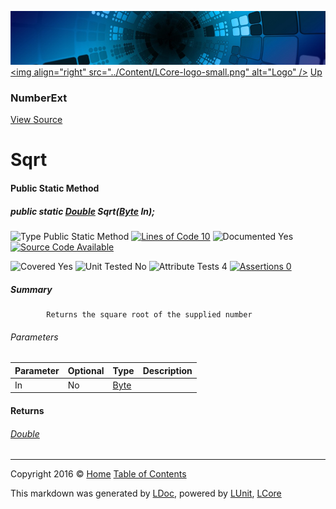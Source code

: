 ![](../Content/LCore-banner-small.png "")
[&lt;img align=&quot;right&quot; src=&quot;../Content/LCore-logo-small.png&quot; alt=&quot;Logo&quot; /&gt;](../../README.md)
[Up](NumberExt.md)

### NumberExt
[View Source](../Extensions/Value%20Types/NumberExt.cs)

# Sqrt

#### Public Static Method

##### public static <a href="https://msdn.microsoft.com/en-us/library/system.double.aspx" alt="">Double</a> Sqrt(<a href="https://msdn.microsoft.com/en-us/library/system.byte.aspx" alt="">Byte</a> In);

![Type Public Static Method](http://b.repl.ca/v1/Type-Public%20Static%20Method-blue.png "") [![Lines of Code 10](http://b.repl.ca/v1/Lines%20of%20Code-10-blue.png "")](../Extensions/Value%20Types/NumberExt.cs#L1167)    ![Documented Yes](http://b.repl.ca/v1/Documented-Yes-brightgreen.png "") [![Source Code Available](http://b.repl.ca/v1/Source%20Code-Available-brightgreen.png "")](../Extensions/Value%20Types/NumberExt.cs#L1167)

![Covered Yes](http://b.repl.ca/v1/Covered-Yes-brightgreen.png "") ![Unit Tested No](http://b.repl.ca/v1/Unit%20Tested-No-lightgrey.png "") ![Attribute Tests 4](http://b.repl.ca/v1/Attribute%20Tests-4-brightgreen.png "") [![Assertions 0](http://b.repl.ca/v1/Assertions-0-lightgrey.png "")](../Extensions/Value%20Types/NumberExt.cs)

##### Summary

            Returns the square root of the supplied number
            

###### Parameters

Parameter | Optional | Type | Description
:---  | :---  | :---  | :--- 
In | No | [Byte](https://msdn.microsoft.com/en-us/library/system.byte.aspx) | 


#### Returns

###### [Double](https://msdn.microsoft.com/en-us/library/system.double.aspx)



---

Copyright 2016 &copy; [Home](../../README.md) [Table of Contents](../../TableOfContents.md)

This markdown was generated by [LDoc](https://github.com/CodeSingularity/LDoc), powered by [LUnit](https://github.com/CodeSingularity/LUnit), [LCore](https://github.com/CodeSingularity/LCore)
